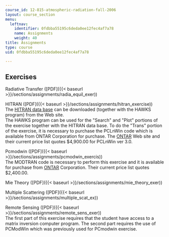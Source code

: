 ```yaml
---
course_id: 12-815-atmospheric-radiation-fall-2006
layout: course_section
menu:
  leftnav:
    identifier: 0fdbba55195c6deda0ee12fec4af7a78
    name: Assignments
    weight: 40
title: Assignments
type: course
uid: 0fdbba55195c6deda0ee12fec4af7a78

---
```


Exercises
---------

Radiative Transfer ([PDF]({{< baseurl >}}/sections/assignments/radia_equil_exer))

HITRAN ([PDF]({{< baseurl >}}/sections/assignments/hitran_exercise))  
The [HITRAN data base](http://cfa-www.harvard.edu/HITRAN/) can be downloaded (together with the HAWKS program) from the Web site.  
The HAWKS program can be used for the "Search" and "Plot" portions of the exercise together with the HITRAN data base. To do the "Trans" portion of the exercise, it is necessary to purchase the PCLnWin code which is available from ONTAR Corporation for purchase. The [ONTAR](http://www.ontar.com/) Web site and their current price list quotes $4,900.00 for PCLnWin ver 3.0.

Pcmodwin ([PDF]({{< baseurl >}}/sections/assignments/pcmodwin_exercis))  
The MODTRAN code is necessary to perform this exercise and it is available for purchase from [ONTAR](http://www.ontar.com/) Corporation. Their current price list quotes $2,400.00.

Mie Theory ([PDF]({{< baseurl >}}/sections/assignments/mie_theory_exer))

Multiple Scattering ([PDF]({{< baseurl >}}/sections/assignments/multiple_scat_ex))

Remote Sensing ([PDF]({{< baseurl >}}/sections/assignments/remote_sens_exer))  
The first part of this exercise requires that the student have access to a matrix inversion computer program. The second part requires the use of PCModWin which was previously used for PCmodwin exercise.